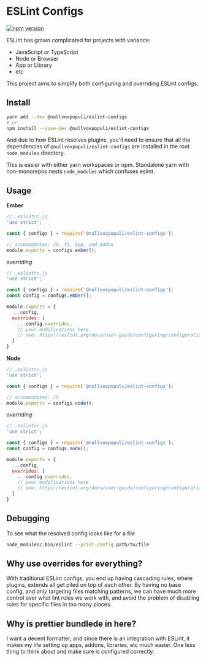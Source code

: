 # ESLint Configs

[![npm version](https://badge.fury.io/js/%40nullvoxpopuli%2Feslint-configs.svg)](https://badge.fury.io/js/%40nullvoxpopuli%2Feslint-configs)

ESLint has grown complicated for projects with variance:
 - JavaScript or TypeScript
 - Node or Browser
 - App or Library
 - etc

This project aims to simplify both configuring and overriding ESLint configs.

## Install

```bash
yarn add --dev @nullvoxpopuli/eslint-configs
# or 
npm install --save-dev @nullvoxpopuli/eslint-configs
```

And due to how ESLint resolves plugins, 
you'll need to ensure that all the dependencies of `@nullvoxpopuli/eslint-configs` are installed in the root `node_modules` directory.

This is easier with either yarn workspaces or npm. Standalone yarn with non-monorepos nests `node_modules` which confuses eslint.

## Usage

**Ember**
```js
// .eslintrc.js
'use strict';

const { configs } = require('@nullvoxpopuli/eslint-configs');

// accommodates: JS, TS, App, and Addon
module.exports = configs.ember();
```

_overriding_
```js
// .eslintrc.js
'use strict';

const { configs } = require('@nullvoxpopuli/eslint-configs');
const config = configs.ember();

module.exports = {
  ...config,
  overrides: [
    ...config.overrides,
    // your modifications here
    // see: https://eslint.org/docs/user-guide/configuring/configuration-files#how-do-overrides-work
  ]
}
```



**Node**
```js
// .eslintrc.js
'use strict';

const { configs } = require('@nullvoxpopuli/eslint-configs');

// accommodates: JS
module.exports = configs.node();
```

_overriding_
```js
// .eslintrc.js
'use strict';

const { configs } = require('@nullvoxpopuli/eslint-configs');
const config = configs.node();

module.exports = {
  ...config,
  overrides: [
    ...config.overrides,
    // your modifications here
    // see: https://eslint.org/docs/user-guide/configuring/configuration-files#how-do-overrides-work
  ]
}
```

## Debugging

To see what the resolved config looks like for a file
```bash
node_modules/.bin/eslint --print-config path/to/file 
```

## Why use overrides for everything?

With traditional ESLint configs, you end up having cascading rules, where plugins, extends all get piled on top of each other.
By having no base config, and _only_ targeting files matching patterns, we can have much more control over what lint rules
we work with, and avoid the problem of disabling rules for specific files in too many places.

## Why is prettier bundlede in here?

I want a decent formatter, and since there is an integration with ESLint, it makes
my life setting up apps, addons, libraries, etc much easier.
One less thing to think about and make sure is configured correctly.
